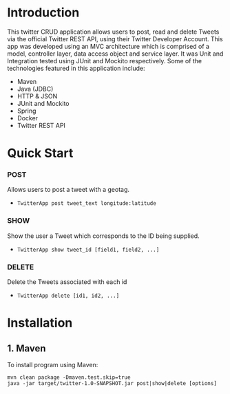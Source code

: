 # Introduction
This twitter CRUD application allows users to post, read and delete Tweets via the official Twitter REST API, using their Twitter Developer Account. This app was developed using an MVC architecture which is comprised of a model, controller layer, data access object and service layer. It was Unit and Integration tested using JUnit and Mockito respectively. Some of the technologies featured in this application include:
- Maven
- Java (JDBC)
- HTTP & JSON
- JUnit and Mockito
- Spring
- Docker
- Twitter REST API

# Quick Start
### POST
Allows users to post a tweet with a geotag.
- `TwitterApp post tweet_text longitude:latitude`
### SHOW
Show the user a Tweet which corresponds to the ID being supplied.
- `TwitterApp show tweet_id [field1, field2, ...]`
### DELETE
Delete the Tweets associated with each id
- `TwitterApp delete [id1, id2, ...]`

# Installation
## 1. Maven
To install program using Maven:
```
mvn clean package -Dmaven.test.skip=true
java -jar target/twitter-1.0-SNAPSHOT.jar post|show|delete [options]
```